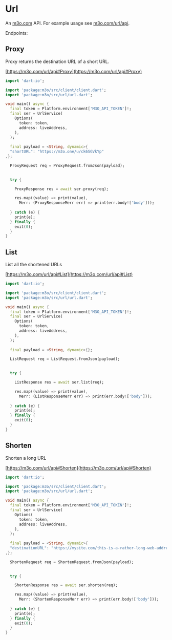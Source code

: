 # Url

An [m3o.com](https://m3o.com) API. For example usage see [m3o.com/url/api](https://m3o.com/url/api).

Endpoints:

## Proxy

Proxy returns the destination URL of a short URL.


[https://m3o.com/url/api#Proxy](https://m3o.com/url/api#Proxy)

```dart
import 'dart:io';

import 'package:m3o/src/client/client.dart';
import 'package:m3o/src/url/url.dart';

void main() async {
  final token = Platform.environment['M3O_API_TOKEN']!;
  final ser = UrlService(
    Options(
      token: token,
      address: liveAddress,
    ),
  );
 
  final payload = <String, dynamic>{
  "shortURL": "https://m3o.one/u/ck6SGVkYp"
,};

  ProxyRequest req = ProxyRequest.fromJson(payload);

  
  try {

	ProxyResponse res = await ser.proxy(req);

    res.map((value) => print(value),
	  Merr: (ProxyResponseMerr err) => print(err.body!['body']));	
  
  } catch (e) {
    print(e);
  } finally {
    exit(0);
  }
}
```
## List

List all the shortened URLs


[https://m3o.com/url/api#List](https://m3o.com/url/api#List)

```dart
import 'dart:io';

import 'package:m3o/src/client/client.dart';
import 'package:m3o/src/url/url.dart';

void main() async {
  final token = Platform.environment['M3O_API_TOKEN']!;
  final ser = UrlService(
    Options(
      token: token,
      address: liveAddress,
    ),
  );
 
  final payload = <String, dynamic>{};

  ListRequest req = ListRequest.fromJson(payload);

  
  try {

	ListResponse res = await ser.list(req);

    res.map((value) => print(value),
	  Merr: (ListResponseMerr err) => print(err.body!['body']));	
  
  } catch (e) {
    print(e);
  } finally {
    exit(0);
  }
}
```
## Shorten

Shorten a long URL


[https://m3o.com/url/api#Shorten](https://m3o.com/url/api#Shorten)

```dart
import 'dart:io';

import 'package:m3o/src/client/client.dart';
import 'package:m3o/src/url/url.dart';

void main() async {
  final token = Platform.environment['M3O_API_TOKEN']!;
  final ser = UrlService(
    Options(
      token: token,
      address: liveAddress,
    ),
  );
 
  final payload = <String, dynamic>{
  "destinationURL": "https://mysite.com/this-is-a-rather-long-web-address"
,};

  ShortenRequest req = ShortenRequest.fromJson(payload);

  
  try {

	ShortenResponse res = await ser.shorten(req);

    res.map((value) => print(value),
	  Merr: (ShortenResponseMerr err) => print(err.body!['body']));	
  
  } catch (e) {
    print(e);
  } finally {
    exit(0);
  }
}
```
